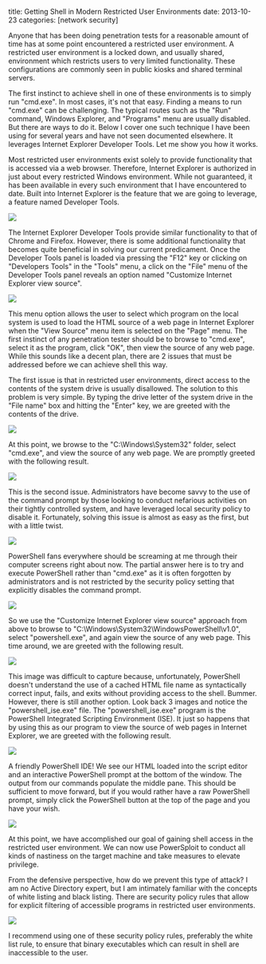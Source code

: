 title: Getting Shell in Modern Restricted User Environments
date: 2013-10-23
categories: [network security]

Anyone that has been doing penetration tests for a reasonable amount of time has at some point encountered a restricted user environment. A restricted user environment is a locked down, and usually shared, environment which restricts users to very limited functionality. These configurations are commonly seen in public kiosks and shared terminal servers.

The first instinct to achieve shell in one of these environments is to simply run "cmd.exe". In most cases, it's not that easy. Finding a means to run "cmd.exe" can be challenging. The typical routes such as the "Run" command, Windows Explorer, and "Programs" menu are usually disabled. But there are ways to do it. Below I cover one such technique I have been using for several years and have not seen documented elsewhere. It leverages Internet Explorer Developer Tools. Let me show you how it works.

Most restricted user environments exist solely to provide functionality that is accessed via a web browser. Therefore, Internet Explorer is authorized in just about every restricted Windows environment. While not guaranteed, it has been available in every such environment that I have encountered to date. Built into Internet Explorer is the feature that we are going to leverage, a feature named Developer Tools.

[![](/images/posts/restricted_dev_tools.png)](/images/posts/restricted_dev_tools.png)

The Internet Explorer Developer Tools provide similar functionality to that of Chrome and Firefox. However, there is some additional functionality that becomes quite beneficial in solving our current predicament. Once the Developer Tools panel is loaded via pressing the "F12" key or clicking on "Developers Tools" in the "Tools" menu, a click on the "File" menu of the Developer Tools panel reveals an option named "Customize Internet Explorer view source".

[![](/images/posts/restricted_customize.png)](/images/posts/restricted_customize.png)

This menu option allows the user to select which program on the local system is used to load the HTML source of a web page in Internet Explorer when the "View Source" menu item is selected on the "Page" menu. The first instinct of any penetration tester should be to browse to "cmd.exe", select it as the program, click "OK", then view the source of any web page. While this sounds like a decent plan, there are 2 issues that must be addressed before we can achieve shell this way.

The first issue is that in restricted user environments, direct access to the contents of the system drive is usually disallowed. The solution to this problem is very simple. By typing the drive letter of the system drive in the "File name" box and hitting the "Enter" key, we are greeted with the contents of the drive.

[![](/images/posts/restricted_filename.png)](/images/posts/restricted_filename.png)

At this point, we browse to the "C:\Windows\System32" folder, select "cmd.exe", and view the source of any web page. We are promptly greeted with the following result.

[![](/images/posts/restricted_disabled.png)](/images/posts/restricted_disabled.png)

This is the second issue. Administrators have become savvy to the use of the command prompt by those looking to conduct nefarious activities on their tightly controlled system, and have leveraged local security policy to disable it. Fortunately, solving this issue is almost as easy as the first, but with a little twist.

[![](/images/posts/restricted_ps.png)](/images/posts/restricted_ps.png)

PowerShell fans everywhere should be screaming at me through their computer screens right about now. The partial answer here is to try and execute PowerShell rather than "cmd.exe" as it is often forgotten by administrators and is not restricted by the security policy setting that explicitly disables the command prompt.

[![](/images/posts/restricted_policy.png)](/images/posts/restricted_policy.png)

So we use the "Customize Internet Explorer view source" approach from above to browse to "C:\Windows\System32\WindowsPowerShell\v1.0", select "powershell.exe", and again view the source of any web page. This time around, we are greeted with the following result.

[![](/images/posts/restricted_ps_error.png)](/images/posts/restricted_ps_error.png)

This image was difficult to capture because, unfortunately, PowerShell doesn't understand the use of a cached HTML file name as syntactically correct input, fails, and exits without providing access to the shell. Bummer. However, there is still another option. Look back 3 images and notice the "powershell\_ise.exe" file. The "powershell\_ise.exe" program is the PowerShell Integrated Scripting Environment (ISE). It just so happens that by using this as our program to view the source of web pages in Internet Explorer, we are greeted with the following result.

[![](/images/posts/restricted_ise.png)](/images/posts/restricted_ise.png)

A friendly PowerShell IDE! We see our HTML loaded into the script editor and an interactive PowerShell prompt at the bottom of the window. The output from our commands populate the middle pane. This should be sufficient to move forward, but if you would rather have a raw PowerShell prompt, simply click the PowerShell button at the top of the page and you have your wish.

[![](/images/posts/restricted_ise_shell.png)](/images/posts/restricted_ise_shell.png)

At this point, we have accomplished our goal of gaining shell access in the restricted user environment. We can now use PowerSploit to conduct all kinds of nastiness on the target machine and take measures to elevate privilege.

From the defensive perspective, how do we prevent this type of attack? I am no Active Directory expert, but I am intimately familiar with the concepts of white listing and black listing. There are security policy rules that allow for explicit filtering of accessible programs in restricted user environments.

[![](/images/posts/restricted_defense.png)](/images/posts/restricted_defense.png)

I recommend using one of these security policy rules, preferably the white list rule, to ensure that binary executables which can result in shell are inaccessible to the user.
